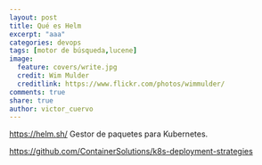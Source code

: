 ```yaml
---
layout: post
title: Qué es Helm
excerpt: "aaa"
categories: devops
tags: [motor de búsqueda,lucene]
image:
  feature: covers/write.jpg
  credit: Wim Mulder
  creditlink: https://www.flickr.com/photos/wimmulder/
comments: true
share: true
author: victor_cuervo
---
```


https://helm.sh/
Gestor de paquetes para Kubernetes.

https://github.com/ContainerSolutions/k8s-deployment-strategies
